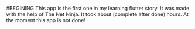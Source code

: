 #BEGINING 
This app is the first one in my learning flutter story. It was made with the help of The Net Ninja. It took about (complete after done) hours.
At the moment this app is not done!
